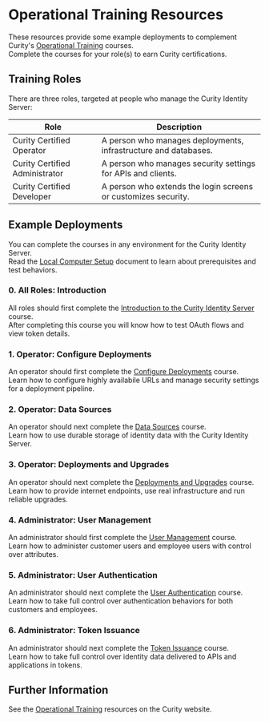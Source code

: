 # Operational Training Resources

These resources provide some example deployments to complement Curity's [Operational Training](https://curity.io/training/) courses.\
Complete the courses for your role(s) to earn Curity certifications.

## Training Roles

There are three roles, targeted at people who manage the Curity Identity Server:

| Role | Description |
| ---- | ----------- |
| Curity Certified Operator | A person who manages deployments, infrastructure and databases. |
| Curity Certified Administrator | A person who manages security settings for APIs and clients. |
| Curity Certified Developer | A person who extends the login screens or customizes security. |

## Example Deployments

You can complete the courses in any environment for the Curity Identity Server.\
Read the [Local Computer Setup](SETUP.md) document to learn about prerequisites and test behaviors.

### 0. All Roles: Introduction

All roles should first complete the [Introduction to the Curity Identity Server](https://curity.io/training/introduction-to-curity/) course.\
After completing this course you will know how to test OAuth flows and view token details.

### 1. Operator: Configure Deployments

An operator should first complete the [Configure Deployments](1-configure-deployments/README.md) course.\
Learn how to configure highly availabile URLs and manage security settings for a deployment pipeline.

### 2. Operator: Data Sources

An operator should next complete the [Data Sources](2-data-sources/README.md) course.\
Learn how to use durable storage of identity data with the Curity Identity Server.

### 3. Operator: Deployments and Upgrades

An operator should next complete the [Deployments and Upgrades](3-deployments-and-upgrades/README.md) course.\
Learn how to provide internet endpoints, use real infrastructure and run reliable upgrades.

### 4. Administrator: User Management

An administrator should first complete the [User Management](4-user-management/README.md) course.\
Learn how to administer customer users and employee users with control over attributes.

### 5. Administrator: User Authentication

An administrator should next complete the [User Authentication](5-user-authentication/README.md) course.\
Learn how to take full control over authentication behaviors for both customers and employees.

### 6. Administrator: Token Issuance

An administrator should next complete the [Token Issuance](6-token-issuance/README.md) course.\
Learn how to take full control over identity data delivered to APIs and applications in tokens.

## Further Information

See the [Operational Training](https://curity.io/training/) resources on the Curity website.

